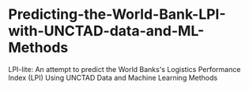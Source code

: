 # Predicting-the-World-Bank-LPI-with-UNCTAD-data-and-ML-Methods
LPI-lite: An attempt to predict the World Banks's Logistics Performance Index (LPI) Using UNCTAD Data and Machine Learning Methods
